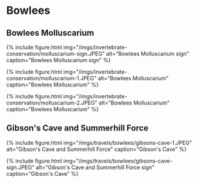 # Bowlees

## Bowlees Molluscarium

{% include figure.html
  img="/imgs/invertebrate-conservation/molluscarium-sign.JPEG"
  alt="Bowlees Molluscarium sign"
  caption="Bowlees Molluscarium sign" %}

{% include figure.html
  img="/imgs/invertebrate-conservation/molluscarium-1.JPEG"
  alt="Bowlees Molluscarium"
  caption="Bowlees Molluscarium" %}

{% include figure.html
  img="/imgs/invertebrate-conservation/molluscarium-2.JPEG"
  alt="Bowlees Molluscarium"
  caption="Bowlees Molluscarium" %}
  
## Gibson's Cave and Summerhill Force

{% include figure.html
  img="/imgs/travels/bowlees/gibsons-cave-1.JPEG"
  alt="Gibson's Cave and Summerhill Force"
  caption="Gibson's Cave" %}

{% include figure.html
  img="/imgs/travels/bowlees/gibsons-cave-sign.JPEG"
  alt="Gibson's Cave and Summerhill Force sign"
  caption="Gibson's Cave" %}
